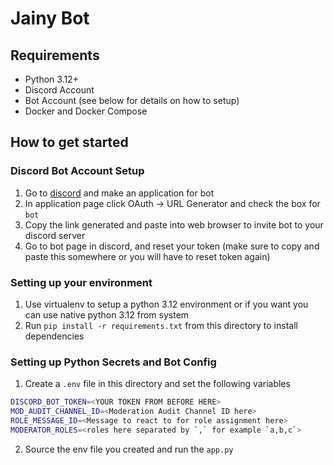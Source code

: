 # Jainy Bot

## Requirements
* Python 3.12+
* Discord Account
* Bot Account (see below for details on how to setup)
* Docker and Docker Compose

## How to get started
### Discord Bot Account Setup
1. Go to [discord](https://discord.com/developers/applications) and make an application for bot
2. In application page click OAuth -> URL Generator and check the box for `bot`
3. Copy the link generated and paste into web browser to invite bot to your discord server
4. Go to bot page in discord, and reset your token (make sure to copy and paste this somewhere 
or you will have to reset token again)

### Setting up your environment
1. Use virtualenv to setup a python 3.12 environment or if you want you can use native python 3.12 from system
2. Run `pip install -r requirements.txt` from this directory to install dependencies

### Setting up Python Secrets and Bot Config
1. Create a `.env` file in this directory and set the following variables
```bash
DISCORD_BOT_TOKEN=<YOUR TOKEN FROM BEFORE HERE>
MOD_AUDIT_CHANNEL_ID=<Moderation Audit Channel ID here>
ROLE_MESSAGE_ID=<Message to react to for role assignment here>
MODERATOR_ROLES=<roles here separated by `,` for example `a,b,c`>
```
2. Source the env file you created and run the `app.py`